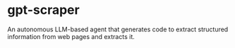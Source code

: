 # gpt-scraper
An autonomous LLM-based agent that generates code to extract structured information from web pages and extracts it.
